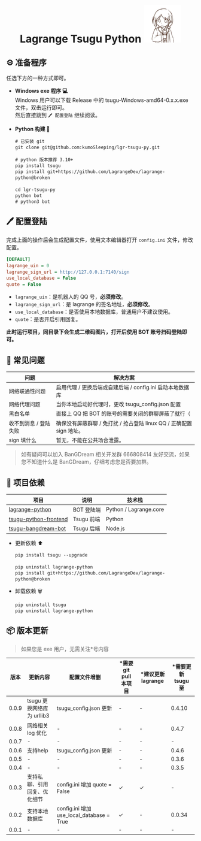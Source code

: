 
<h1 align="center"> Lagrange Tsugu Python 
<img src="./logo.jpg" width="100" height="100" alt="nina"/> 
</h1>



## ⚙️ 准备程序

任选下方的一种方式即可。

- **Windows exe 程序 💻**   
    Windows 用户可以下载 Release 中的 tsugu-Windows-amd64-0.x.x.exe 文件，双击运行即可。   
    然后直接跳到 `🖊️ 配置登陆` 继续阅读。


- **Python 构建 🐍**

    ```shell
    # 已安装 git
    git clone git@github.com:kumoSleeping/lgr-tsugu-py.git

    # python 版本推荐 3.10+
    pip install tsugu
    pip install git+https://github.com/LagrangeDev/lagrange-python@broken

    cd lgr-tsugu-py
    python bot
    # python3 bot
    ```

## 🖊️ 配置登陆

完成上面的操作后会生成配置文件，使用文本编辑器打开 `config.ini` 文件，修改配置。

```ini
[DEFAULT]
lagrange_uin = 0
lagrange_sign_url = http://127.0.0.1:7140/sign
use_local_database = False
quote = False
```

- `lagrange_uin`：是机器人的 QQ 号，**必须修改**。
- `lagrange_sign_url`：是 lagrange 的签名地址，**必须修改**。
- `use_local_database`：是否使用本地数据库，普通用户不建议使用。
- `quote`：是否开启引用回复。

**此时运行项目，同目录下会生成二维码图片，打开后使用 BOT 账号扫码登陆即可。**

## 🤔 常见问题


[//]: # (表格)

| 问题           | 解决方案                                           |
|--------------|------------------------------------------------|
| 网络联通性问题      | 启用代理 / 更换后端或自建后端 / config.ini 启动本地数据库          |
| 网络代理问题         | 当你本地启动好代理时，更改 tsugu_config.json 配置             |
| 黑白名单         | 直接上 QQ 把 BOT 的账号的需要关闭的群聊屏蔽了就行（                 |
| 收不到消息 / 登陆失败 | 确保没有屏蔽群聊 / 免打扰 / 抢占登陆 linux QQ / 正确配置 sign 地址。 |
| sign 填什么     | 暂无，不能在公共场合泄露。                                  |


> 如有疑问可以加入 BanGDream 相关开发群 666808414 友好交流，如果您不知道什么是 BanGDream，仔细考虑您是否要加群。


## 📖 项目依赖

| 项目 | 说明 | 技术栈 |
| --- | --- | --- |
[lagrange-python](https://github.com/LagrangeDev/lagrange-python)  | BOT 登陆端 | Python / Lagrange.core |
[tsugu-python-frontend](https://github.com/kumoSleeping/tsugu-python-frontend)    | Tsugu 前端 | Python |
[tsugu-bangdream-bot](https://github.com/Yamamoto-2/tsugu-bangdream-bot)    | Tsugu 后端 | Node.js |

- 更新依赖 ⬆
    ```shell
    pip install tsugu --upgrade

    pip uninstall lagrange-python
    pip install git+https://github.com/LagrangeDev/lagrange-python@broken
    ```

- 卸载依赖 🗑
    ```shell
    pip uninstall tsugu
    pip uninstall lagrange-python
    ```

## 📦 版本更新

> 如果您是 exe 用户，无需关注*号内容

| 版本    | 更新内容           | 配置文件增删                                  | *需要 git pull 本项目 | *建议更新 lagrange | *需要更新 tsugu 至 |
|-------|----------------|-----------------------------------------| --- |---------------|---------------|
| 0.0.9 | tsugu 更换网络库为 urllib3  | tsugu_config.json 更新               | - | - | 0.4.10        |
| 0.0.8 | 网络相关 log 优化    | -                                       | - | - | 0.4.7         |
| 0.0.7 | -              | -                                       | - | - | -             |
| 0.0.6 | 支持help         | tsugu_config.json 更新                    | - | - | 0.4.6         |
| 0.0.5 | -              | -                                       | - | - | 0.3.6         |
| 0.0.4 | -              | -                                       | - | - | 0.3.5         |
| 0.0.3 | 支持私聊、引用回复、优化细节 | config.ini 增加 quote = False             | ✓ | ✓ | -             |
| 0.0.2 | 支持本地数据库        | config.ini 增加 use_local_database = True | ✓ | - | 0.0.34        |
| 0.0.1 | -              | -                                       | - | - | -             |
